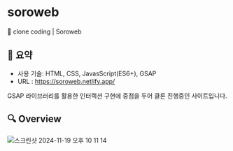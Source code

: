 # soroweb
🎨 clone coding | Soroweb
 
## 📍 요약
- 사용 기술: HTML, CSS, JavasScript(ES6+), GSAP
- URL : https://soroweb.netlify.app/
  
GSAP 라이브러리를 활용한 인터랙션 구현에 중점을 두어 클론 진행중인 사이트입니다.


## 🔍 Overview
![스크린샷 2024-11-19 오후 10 11 14](https://github.com/user-attachments/assets/3e4eaf3a-0b04-4682-8470-1e76436bf7fa)
